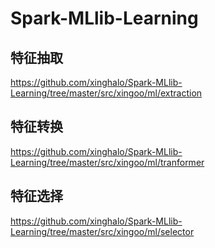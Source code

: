 # Spark-MLlib-Learning


## 特征抽取

https://github.com/xinghalo/Spark-MLlib-Learning/tree/master/src/xingoo/ml/extraction

## 特征转换

https://github.com/xinghalo/Spark-MLlib-Learning/tree/master/src/xingoo/ml/tranformer

## 特征选择

https://github.com/xinghalo/Spark-MLlib-Learning/tree/master/src/xingoo/ml/selector


